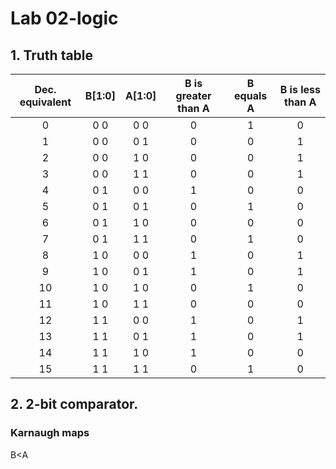# Lab 02-logic

## 1. Truth table

| **Dec. equivalent** | **B[1:0]** | **A[1:0]** | **B is greater than A** | **B equals A** | **B is less than A** |
| :-: | :-: | :-: | :-: | :-: | :-: |
| 0 | 0 0 | 0 0 | 0 | 1 | 0 |
| 1 | 0 0 | 0 1 | 0 | 0 | 1 |
| 2 | 0 0 | 1 0 | 0 | 0 | 1 |
| 3 | 0 0 | 1 1 | 0 | 0 | 1 |
| 4 | 0 1 | 0 0 | 1 | 0 | 0 |
| 5 | 0 1 | 0 1 | 0 | 1 | 0 |
| 6 | 0 1 | 1 0 | 0 | 0 | 0 |
| 7 | 0 1 | 1 1 | 0 | 1 | 0 |
| 8 | 1 0 | 0 0 | 1 | 0 | 1 |
| 9 | 1 0 | 0 1 | 1 | 0 | 1 |
| 10 | 1 0 | 1 0 | 0 | 1 | 0 |
| 11 | 1 0 | 1 1 | 0 | 0 | 0 |
| 12 | 1 1 | 0 0 | 1 | 0 | 1 |
| 13 | 1 1 | 0 1 | 1 | 0 | 1 |
| 14 | 1 1 | 1 0 | 1 | 0 | 0 |
| 15 | 1 1 | 1 1 | 0 | 1 | 0 |

## 2. 2-bit comparator.

### Karnaugh maps

B<A
